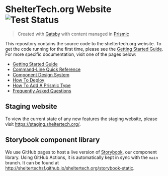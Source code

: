 # ShelterTech.org Website ![Test Status](https://github.com/ShelterTechSF/sheltertech.org/workflows/Test/badge.svg)

> Created with [Gatsby](https://www.gatsbyjs.org/) with content managed in [Prismic](https://prismic.io)

This repository contains the source code to the sheltertech.org website. To get
the code running for the first time, please see the [Getting Started Guide][].
For more specific documentation, visit one of the pages below:

- [Getting Started Guide][]
- [Command-Line Quick Reference][]
- [Component Design System][]
- [How To Deploy][]
- [How To Add A Prismic Type][]
- [Frequently Asked Questions][]

[Getting Started Guide]: ./docs/getting-started.md
[Command-Line Quick Reference]: ./docs/command-line-quick-reference.md
[Component Design System]: ./docs/component-design-system.md
[How To Deploy]: ./docs/how-to-deploy.md
[How To Add A Prismic Type]: ./docs/how-to-add-a-prismic-type.md
[Frequently Asked Questions]: ./docs/faq.md

## Staging website

To view the current state of any new features the staging website, please visit
https://staging.sheltertech.org/.

## Storybook component library

We use GitHub pages to host a live version of [Storybook](https://storybook.js.org/), our component library. Using GitHub Actions, it is automatically kept in sync with the `main` branch. It can be found at http://sheltertechsf.github.io/sheltertech.org/storybook-static.
